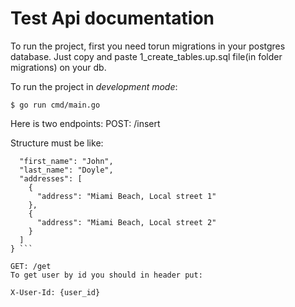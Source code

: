 # Test Api documentation

To run the project, first you need torun migrations in your postgres database. Just copy and paste 1_create_tables.up.sql file(in folder migrations) on your db.

To run the project in _development mode_:

    $ go run cmd/main.go

Here is two endpoints:
POST: /insert

Structure must be like:

``` {
  "first_name": "John",
  "last_name": "Doyle",
  "addresses": [
    {
      "address": "Miami Beach, Local street 1"
    },
    {
      "address": "Miami Beach, Local street 2"
    }
  ]
} ```

GET: /get
To get user by id you should in header put:

X-User-Id: {user_id}